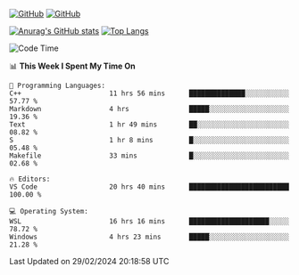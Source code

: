 [![GitHub](https://img.shields.io/github/followers/sharpxk?style=social)](https://github.com/sharpxk) [![GitHub](https://img.shields.io/github/stars/sharpxk?style=social)](https://github.com/sharpxk)

[![Anurag's GitHub stats](https://github-readme-stats-git-masterrstaa-rickstaa.vercel.app/api?username=sharpxk&hide=contribs,prs,issues&show_icons=true&theme=tokyonight)](https://github.com/anuraghazra/github-readme-stats)
[![Top Langs](https://github-readme-stats-git-masterrstaa-rickstaa.vercel.app/api/top-langs/?username=sharpxk&layout=compact&theme=tokyonight)](https://github.com/anuraghazra/github-readme-stats)

<!--START_SECTION:waka-->
![Code Time](http://img.shields.io/badge/Code%20Time-433%20hrs%2021%20mins-blue)

📊 **This Week I Spent My Time On** 

```text
💬 Programming Languages: 
C++                      11 hrs 56 mins      ██████████████░░░░░░░░░░░   57.77 % 
Markdown                 4 hrs               █████░░░░░░░░░░░░░░░░░░░░   19.36 % 
Text                     1 hr 49 mins        ██░░░░░░░░░░░░░░░░░░░░░░░   08.82 % 
S                        1 hr 8 mins         █░░░░░░░░░░░░░░░░░░░░░░░░   05.48 % 
Makefile                 33 mins             █░░░░░░░░░░░░░░░░░░░░░░░░   02.68 % 

🔥 Editors: 
VS Code                  20 hrs 40 mins      █████████████████████████   100.00 % 

💻 Operating System: 
WSL                      16 hrs 16 mins      ████████████████████░░░░░   78.72 % 
Windows                  4 hrs 23 mins       █████░░░░░░░░░░░░░░░░░░░░   21.28 % 
```


 Last Updated on 29/02/2024 20:18:58 UTC
<!--END_SECTION:waka-->
